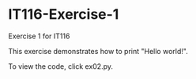 # IT116-Exercise-1
Exercise 1 for IT116

This exercise demonstrates how to print "Hello world!".

To view the code, click ex02.py.
